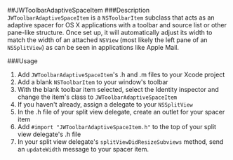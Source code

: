 ##JWToolbarAdaptiveSpaceItem
###Description
`JWToolbarAdaptiveSpaceItem` is a `NSToolbarItem` subclass that acts as an adaptive spacer for OS X applications with a toolbar and source list or other pane-like structure. Once set up, it will automatically adjust its width to match the width of an attached `NSView` (most likely the left pane of an `NSSplitView`) as can be seen in applications like Apple Mail.

###Usage
1. Add `JWToolbarAdaptiveSpaceItem`'s .h and .m files to your Xcode project
2. Add a blank `NSToolbarItem` to your window's toolbar
3. With the blank toolbar item selected, select the Identity inspector and change the item's class to `JWToolbarAdaptiveSpaceItem`
4. If you haven't already, assign a delegate to your `NSSplitView`
5. In the .h file of your split view delegate, create an outlet for your spacer item
6. Add `#import "JWToolbarAdaptiveSpaceItem.h"` to the top of your split view delegate's .h file
7. In your split view delegate's `splitViewDidResizeSubviews` method, send an `updateWidth` message to your spacer item.